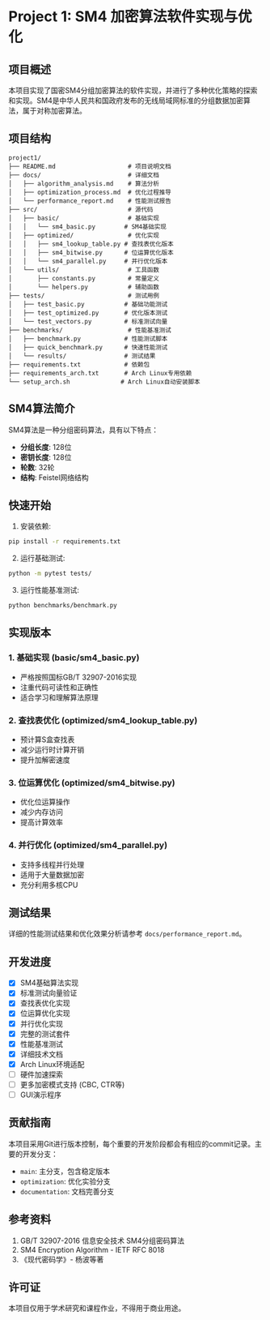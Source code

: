 # Project 1: SM4 加密算法软件实现与优化

## 项目概述

本项目实现了国密SM4分组加密算法的软件实现，并进行了多种优化策略的探索和实现。SM4是中华人民共和国政府发布的无线局域网标准的分组数据加密算法，属于对称加密算法。

## 项目结构

```
project1/
├── README.md                    # 项目说明文档
├── docs/                        # 详细文档
│   ├── algorithm_analysis.md    # 算法分析
│   ├── optimization_process.md  # 优化过程推导
│   └── performance_report.md    # 性能测试报告
├── src/                         # 源代码
│   ├── basic/                   # 基础实现
│   │   └── sm4_basic.py        # SM4基础实现
│   ├── optimized/               # 优化实现
│   │   ├── sm4_lookup_table.py # 查找表优化版本
│   │   ├── sm4_bitwise.py      # 位运算优化版本
│   │   └── sm4_parallel.py     # 并行优化版本
│   └── utils/                   # 工具函数
│       ├── constants.py         # 常量定义
│       └── helpers.py           # 辅助函数
├── tests/                       # 测试用例
│   ├── test_basic.py           # 基础功能测试
│   ├── test_optimized.py       # 优化版本测试
│   └── test_vectors.py         # 标准测试向量
├── benchmarks/                  # 性能基准测试
│   ├── benchmark.py            # 性能测试脚本
│   ├── quick_benchmark.py      # 快速性能测试
│   └── results/                # 测试结果
├── requirements.txt            # 依赖包
├── requirements_arch.txt       # Arch Linux专用依赖
└── setup_arch.sh              # Arch Linux自动安装脚本
```

## SM4算法简介

SM4算法是一种分组密码算法，具有以下特点：
- **分组长度**: 128位
- **密钥长度**: 128位
- **轮数**: 32轮
- **结构**: Feistel网络结构

## 快速开始

1. 安装依赖:
```bash
pip install -r requirements.txt
```

2. 运行基础测试:
```bash
python -m pytest tests/
```

3. 运行性能基准测试:
```bash
python benchmarks/benchmark.py
```

## 实现版本

### 1. 基础实现 (basic/sm4_basic.py)
- 严格按照国标GB/T 32907-2016实现
- 注重代码可读性和正确性
- 适合学习和理解算法原理

### 2. 查找表优化 (optimized/sm4_lookup_table.py)
- 预计算S盒查找表
- 减少运行时计算开销
- 提升加解密速度

### 3. 位运算优化 (optimized/sm4_bitwise.py)
- 优化位运算操作
- 减少内存访问
- 提高计算效率

### 4. 并行优化 (optimized/sm4_parallel.py)
- 支持多线程并行处理
- 适用于大量数据加密
- 充分利用多核CPU

## 测试结果

详细的性能测试结果和优化效果分析请参考 `docs/performance_report.md`。

## 开发进度

- [x] SM4基础算法实现
- [x] 标准测试向量验证
- [x] 查找表优化实现
- [x] 位运算优化实现
- [x] 并行优化实现
- [x] 完整的测试套件
- [x] 性能基准测试
- [x] 详细技术文档
- [x] Arch Linux环境适配
- [ ] 硬件加速探索
- [ ] 更多加密模式支持 (CBC, CTR等)
- [ ] GUI演示程序

## 贡献指南

本项目采用Git进行版本控制，每个重要的开发阶段都会有相应的commit记录。主要的开发分支：

- `main`: 主分支，包含稳定版本
- `optimization`: 优化实验分支
- `documentation`: 文档完善分支

## 参考资料

1. GB/T 32907-2016 信息安全技术 SM4分组密码算法
2. SM4 Encryption Algorithm - IETF RFC 8018
3. 《现代密码学》- 杨波等著

## 许可证

本项目仅用于学术研究和课程作业，不得用于商业用途。
